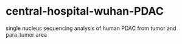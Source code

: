 # central-hospital-wuhan-PDAC
single nucleus sequencing analysis of human PDAC from tumor and para_tumor area

